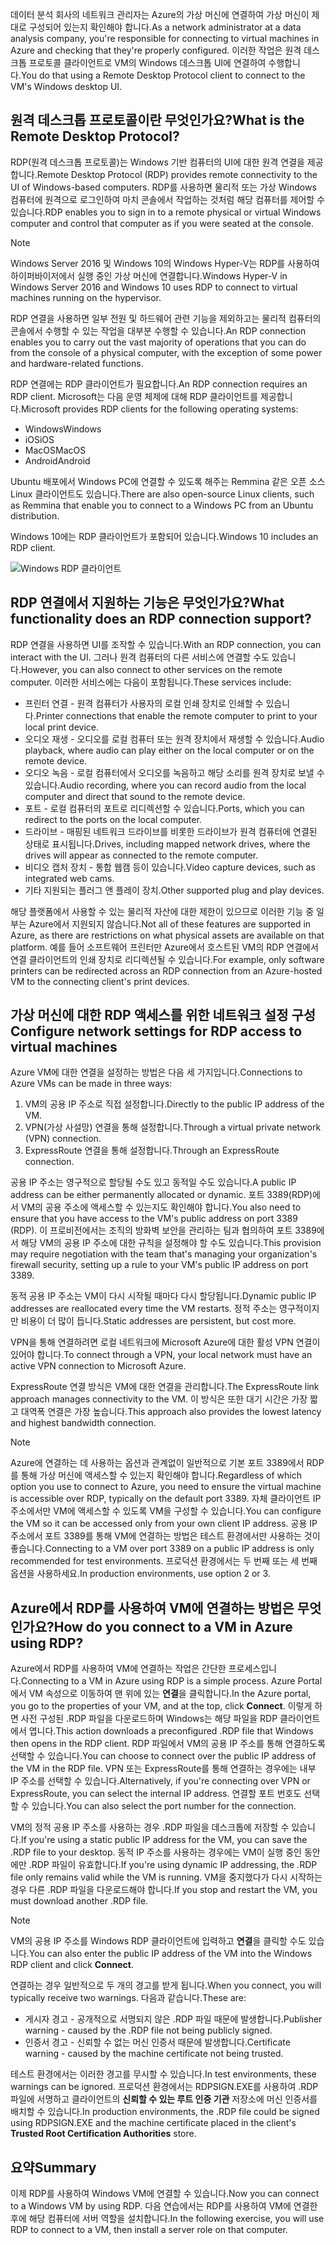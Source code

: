 <span data-ttu-id="6d99c-101">데이터 분석 회사의 네트워크 관리자는 Azure의 가상 머신에 연결하여 가상 머신이 제대로 구성되어 있는지 확인해야 합니다.</span><span class="sxs-lookup"><span data-stu-id="6d99c-101">As a network administrator at a data analysis company, you're responsible for connecting to virtual machines in Azure and checking that they're properly configured.</span></span> <span data-ttu-id="6d99c-102">이러한 작업은 원격 데스크톱 프로토콜 클라이언트로 VM의 Windows 데스크톱 UI에 연결하여 수행합니다.</span><span class="sxs-lookup"><span data-stu-id="6d99c-102">You do that using a Remote Desktop Protocol client to connect to the VM's Windows desktop UI.</span></span>

## <a name="what-is-the-remote-desktop-protocol"></a><span data-ttu-id="6d99c-103">원격 데스크톱 프로토콜이란 무엇인가요?</span><span class="sxs-lookup"><span data-stu-id="6d99c-103">What is the Remote Desktop Protocol?</span></span>

<span data-ttu-id="6d99c-104">RDP(원격 데스크톱 프로토콜)는 Windows 기반 컴퓨터의 UI에 대한 원격 연결을 제공합니다.</span><span class="sxs-lookup"><span data-stu-id="6d99c-104">Remote Desktop Protocol (RDP) provides remote connectivity to the UI of Windows-based computers.</span></span> <span data-ttu-id="6d99c-105">RDP를 사용하면 물리적 또는 가상 Windows 컴퓨터에 원격으로 로그인하여 마치 콘솔에서 작업하는 것처럼 해당 컴퓨터를 제어할 수 있습니다.</span><span class="sxs-lookup"><span data-stu-id="6d99c-105">RDP enables you to sign in to a remote physical or virtual Windows computer and control that computer as if you were seated at the console.</span></span>

> [!Note]
> <span data-ttu-id="6d99c-106">Windows Server 2016 및 Windows 10의 Windows Hyper-V는 RDP를 사용하여 하이퍼바이저에서 실행 중인 가상 머신에 연결합니다.</span><span class="sxs-lookup"><span data-stu-id="6d99c-106">Windows Hyper-V in Windows Server 2016 and Windows 10 uses RDP to connect to virtual machines running on the hypervisor.</span></span>

<span data-ttu-id="6d99c-107">RDP 연결을 사용하면 일부 전원 및 하드웨어 관련 기능을 제외하고는 물리적 컴퓨터의 콘솔에서 수행할 수 있는 작업을 대부분 수행할 수 있습니다.</span><span class="sxs-lookup"><span data-stu-id="6d99c-107">An RDP connection enables you to carry out the vast majority of operations that you can do from the console of a physical computer, with the exception of some power and hardware-related functions.</span></span>

<span data-ttu-id="6d99c-108">RDP 연결에는 RDP 클라이언트가 필요합니다.</span><span class="sxs-lookup"><span data-stu-id="6d99c-108">An RDP connection requires an RDP client.</span></span> <span data-ttu-id="6d99c-109">Microsoft는 다음 운영 체제에 대해 RDP 클라이언트를 제공합니다.</span><span class="sxs-lookup"><span data-stu-id="6d99c-109">Microsoft provides RDP clients for the following operating systems:</span></span>

* <span data-ttu-id="6d99c-110">Windows</span><span class="sxs-lookup"><span data-stu-id="6d99c-110">Windows</span></span>
* <span data-ttu-id="6d99c-111">iOS</span><span class="sxs-lookup"><span data-stu-id="6d99c-111">iOS</span></span>
* <span data-ttu-id="6d99c-112">MacOS</span><span class="sxs-lookup"><span data-stu-id="6d99c-112">MacOS</span></span>
* <span data-ttu-id="6d99c-113">Android</span><span class="sxs-lookup"><span data-stu-id="6d99c-113">Android</span></span>

<span data-ttu-id="6d99c-114">Ubuntu 배포에서 Windows PC에 연결할 수 있도록 해주는 Remmina 같은 오픈 소스 Linux 클라이언트도 있습니다.</span><span class="sxs-lookup"><span data-stu-id="6d99c-114">There are also open-source Linux clients, such as Remmina that enable you to connect to a Windows PC from an Ubuntu distribution.</span></span>

<span data-ttu-id="6d99c-115">Windows 10에는 RDP 클라이언트가 포함되어 있습니다.</span><span class="sxs-lookup"><span data-stu-id="6d99c-115">Windows 10 includes an RDP client.</span></span>

![Windows RDP 클라이언트](../media-drafts/4-rdp-client.PNG)

## <a name="what-functionality-does-an-rdp-connection-support"></a><span data-ttu-id="6d99c-117">RDP 연결에서 지원하는 기능은 무엇인가요?</span><span class="sxs-lookup"><span data-stu-id="6d99c-117">What functionality does an RDP connection support?</span></span>

<span data-ttu-id="6d99c-118">RDP 연결을 사용하면 UI를 조작할 수 있습니다.</span><span class="sxs-lookup"><span data-stu-id="6d99c-118">With an RDP connection, you can interact with the UI.</span></span> <span data-ttu-id="6d99c-119">그러나 원격 컴퓨터의 다른 서비스에 연결할 수도 있습니다.</span><span class="sxs-lookup"><span data-stu-id="6d99c-119">However, you can also connect to other services on the remote computer.</span></span> <span data-ttu-id="6d99c-120">이러한 서비스에는 다음이 포함됩니다.</span><span class="sxs-lookup"><span data-stu-id="6d99c-120">These services include:</span></span>

* <span data-ttu-id="6d99c-121">프린터 연결 - 원격 컴퓨터가 사용자의 로컬 인쇄 장치로 인쇄할 수 있습니다.</span><span class="sxs-lookup"><span data-stu-id="6d99c-121">Printer connections that enable the remote computer to print to your local print device.</span></span>
* <span data-ttu-id="6d99c-122">오디오 재생 - 오디오를 로컬 컴퓨터 또는 원격 장치에서 재생할 수 있습니다.</span><span class="sxs-lookup"><span data-stu-id="6d99c-122">Audio playback, where audio can play either on the local computer or on the remote device.</span></span>
* <span data-ttu-id="6d99c-123">오디오 녹음 - 로컬 컴퓨터에서 오디오를 녹음하고 해당 소리를 원격 장치로 보낼 수 있습니다.</span><span class="sxs-lookup"><span data-stu-id="6d99c-123">Audio recording, where you can record audio from the local computer and direct that sound to the remote device.</span></span>
* <span data-ttu-id="6d99c-124">포트 - 로컬 컴퓨터의 포트로 리디렉션할 수 있습니다.</span><span class="sxs-lookup"><span data-stu-id="6d99c-124">Ports, which you can redirect to the ports on the local computer.</span></span>
* <span data-ttu-id="6d99c-125">드라이브 - 매핑된 네트워크 드라이브를 비롯한 드라이브가 원격 컴퓨터에 연결된 상태로 표시됩니다.</span><span class="sxs-lookup"><span data-stu-id="6d99c-125">Drives, including mapped network drives, where the drives will appear as connected to the remote computer.</span></span>
* <span data-ttu-id="6d99c-126">비디오 캡처 장치 - 통합 웹캠 등이 있습니다.</span><span class="sxs-lookup"><span data-stu-id="6d99c-126">Video capture devices, such as integrated web cams.</span></span>
* <span data-ttu-id="6d99c-127">기타 지원되는 플러그 앤 플레이 장치.</span><span class="sxs-lookup"><span data-stu-id="6d99c-127">Other supported plug and play devices.</span></span>

<span data-ttu-id="6d99c-128">해당 플랫폼에서 사용할 수 있는 물리적 자산에 대한 제한이 있으므로 이러한 기능 중 일부는 Azure에서 지원되지 않습니다.</span><span class="sxs-lookup"><span data-stu-id="6d99c-128">Not all of these features are supported in Azure, as there are restrictions on what physical assets are available on that platform.</span></span> <span data-ttu-id="6d99c-129">예를 들어 소프트웨어 프린터만 Azure에서 호스트된 VM의 RDP 연결에서 연결 클라이언트의 인쇄 장치로 리디렉션될 수 있습니다.</span><span class="sxs-lookup"><span data-stu-id="6d99c-129">For example, only software printers can be redirected across an RDP connection from an Azure-hosted VM to the connecting client's print devices.</span></span>

## <a name="configure-network-settings-for-rdp-access-to-virtual-machines"></a><span data-ttu-id="6d99c-130">가상 머신에 대한 RDP 액세스를 위한 네트워크 설정 구성</span><span class="sxs-lookup"><span data-stu-id="6d99c-130">Configure network settings for RDP access to virtual machines</span></span>

<span data-ttu-id="6d99c-131">Azure VM에 대한 연결을 설정하는 방법은 다음 세 가지입니다.</span><span class="sxs-lookup"><span data-stu-id="6d99c-131">Connections to Azure VMs can be made in three ways:</span></span>

1. <span data-ttu-id="6d99c-132">VM의 공용 IP 주소로 직접 설정합니다.</span><span class="sxs-lookup"><span data-stu-id="6d99c-132">Directly to the public IP address of the VM.</span></span>
2. <span data-ttu-id="6d99c-133">VPN(가상 사설망) 연결을 통해 설정합니다.</span><span class="sxs-lookup"><span data-stu-id="6d99c-133">Through a virtual private network (VPN) connection.</span></span>
3. <span data-ttu-id="6d99c-134">ExpressRoute 연결을 통해 설정합니다.</span><span class="sxs-lookup"><span data-stu-id="6d99c-134">Through an ExpressRoute connection.</span></span>

<span data-ttu-id="6d99c-135">공용 IP 주소는 영구적으로 할당될 수도 있고 동적일 수도 있습니다.</span><span class="sxs-lookup"><span data-stu-id="6d99c-135">A public IP address can be either permanently allocated or dynamic.</span></span> <span data-ttu-id="6d99c-136">포트 3389(RDP)에서 VM의 공용 주소에 액세스할 수 있는지도 확인해야 합니다.</span><span class="sxs-lookup"><span data-stu-id="6d99c-136">You also need to ensure that you have access to the VM's public address on port 3389 (RDP).</span></span> <span data-ttu-id="6d99c-137">이 프로비전에서는 조직의 방화벽 보안을 관리하는 팀과 협의하여 포트 3389에서 해당 VM의 공용 IP 주소에 대한 규칙을 설정해야 할 수도 있습니다.</span><span class="sxs-lookup"><span data-stu-id="6d99c-137">This provision may require negotiation with the team that's managing your organization's firewall security, setting up a rule to your VM's public IP address on port 3389.</span></span>

<span data-ttu-id="6d99c-138">동적 공용 IP 주소는 VM이 다시 시작될 때마다 다시 할당됩니다.</span><span class="sxs-lookup"><span data-stu-id="6d99c-138">Dynamic public IP addresses are reallocated every time the VM restarts.</span></span> <span data-ttu-id="6d99c-139">정적 주소는 영구적이지만 비용이 더 많이 듭니다.</span><span class="sxs-lookup"><span data-stu-id="6d99c-139">Static addresses are persistent, but cost more.</span></span>

<span data-ttu-id="6d99c-140">VPN을 통해 연결하려면 로컬 네트워크에 Microsoft Azure에 대한 활성 VPN 연결이 있어야 합니다.</span><span class="sxs-lookup"><span data-stu-id="6d99c-140">To connect through a VPN, your local network must have an active VPN connection to Microsoft Azure.</span></span>

<span data-ttu-id="6d99c-141">ExpressRoute 연결 방식은 VM에 대한 연결을 관리합니다.</span><span class="sxs-lookup"><span data-stu-id="6d99c-141">The ExpressRoute link approach manages connectivity to the VM.</span></span> <span data-ttu-id="6d99c-142">이 방식은 또한 대기 시간은 가장 짧고 대역폭 연결은 가장 높습니다.</span><span class="sxs-lookup"><span data-stu-id="6d99c-142">This approach also provides the lowest latency and highest bandwidth connection.</span></span>

> [!Note]
> <span data-ttu-id="6d99c-143">Azure에 연결하는 데 사용하는 옵션과 관계없이 일반적으로 기본 포트 3389에서 RDP를 통해 가상 머신에 액세스할 수 있는지 확인해야 합니다.</span><span class="sxs-lookup"><span data-stu-id="6d99c-143">Regardless of which option you use to connect to Azure, you need to ensure the virtual machine is accessible over RDP, typically on the default port 3389.</span></span> <span data-ttu-id="6d99c-144">자체 클라이언트 IP 주소에서만 VM에 액세스할 수 있도록 VM을 구성할 수 있습니다.</span><span class="sxs-lookup"><span data-stu-id="6d99c-144">You can configure the VM so it can be accessed only from your own client IP address.</span></span> <span data-ttu-id="6d99c-145">공용 IP 주소에서 포트 3389를 통해 VM에 연결하는 방법은 테스트 환경에서만 사용하는 것이 좋습니다.</span><span class="sxs-lookup"><span data-stu-id="6d99c-145">Connecting to a VM over port 3389 on a public IP address is only recommended for test environments.</span></span> <span data-ttu-id="6d99c-146">프로덕션 환경에서는 두 번째 또는 세 번째 옵션을 사용하세요.</span><span class="sxs-lookup"><span data-stu-id="6d99c-146">In production environments, use option 2 or 3.</span></span>

## <a name="how-do-you-connect-to-a-vm-in-azure-using-rdp"></a><span data-ttu-id="6d99c-147">Azure에서 RDP를 사용하여 VM에 연결하는 방법은 무엇인가요?</span><span class="sxs-lookup"><span data-stu-id="6d99c-147">How do you connect to a VM in Azure using RDP?</span></span>

<span data-ttu-id="6d99c-148">Azure에서 RDP를 사용하여 VM에 연결하는 작업은 간단한 프로세스입니다.</span><span class="sxs-lookup"><span data-stu-id="6d99c-148">Connecting to a VM in Azure using RDP is a simple process.</span></span> <span data-ttu-id="6d99c-149">Azure Portal에서 VM 속성으로 이동하여 맨 위에 있는 **연결**을 클릭합니다.</span><span class="sxs-lookup"><span data-stu-id="6d99c-149">In the Azure portal, you go to the properties of your VM, and at the top, click **Connect**.</span></span> <span data-ttu-id="6d99c-150">이렇게 하면 사전 구성된 .RDP 파일을 다운로드하며 Windows는 해당 파일을 RDP 클라이언트에서 엽니다.</span><span class="sxs-lookup"><span data-stu-id="6d99c-150">This action downloads a preconfigured .RDP file that Windows then opens in the RDP client.</span></span> <span data-ttu-id="6d99c-151">RDP 파일에서 VM의 공용 IP 주소를 통해 연결하도록 선택할 수 있습니다.</span><span class="sxs-lookup"><span data-stu-id="6d99c-151">You can choose to connect over the public IP address of the VM in the RDP file.</span></span> <span data-ttu-id="6d99c-152">VPN 또는 ExpressRoute를 통해 연결하는 경우에는 내부 IP 주소를 선택할 수 있습니다.</span><span class="sxs-lookup"><span data-stu-id="6d99c-152">Alternatively, if you're connecting over VPN or ExpressRoute, you can select the internal IP address.</span></span> <span data-ttu-id="6d99c-153">연결할 포트 번호도 선택할 수 있습니다.</span><span class="sxs-lookup"><span data-stu-id="6d99c-153">You can also select the port number for the connection.</span></span>

<span data-ttu-id="6d99c-154">VM의 정적 공용 IP 주소를 사용하는 경우 .RDP 파일을 데스크톱에 저장할 수 있습니다.</span><span class="sxs-lookup"><span data-stu-id="6d99c-154">If you're using a static public IP address for the VM, you can save the .RDP file to your desktop.</span></span> <span data-ttu-id="6d99c-155">동적 IP 주소를 사용하는 경우에는 VM이 실행 중인 동안에만 .RDP 파일이 유효합니다.</span><span class="sxs-lookup"><span data-stu-id="6d99c-155">If you're using dynamic IP addressing, the .RDP file only remains valid while the VM is running.</span></span> <span data-ttu-id="6d99c-156">VM을 중지했다가 다시 시작하는 경우 다른 .RDP 파일을 다운로드해야 합니다.</span><span class="sxs-lookup"><span data-stu-id="6d99c-156">If you stop and restart the VM, you must download another .RDP file.</span></span>

> [!Note]
> <span data-ttu-id="6d99c-157">VM의 공용 IP 주소를 Windows RDP 클라이언트에 입력하고 **연결**을 클릭할 수도 있습니다.</span><span class="sxs-lookup"><span data-stu-id="6d99c-157">You can also enter the public IP address of the VM into the Windows RDP client and click **Connect**.</span></span>

<span data-ttu-id="6d99c-158">연결하는 경우 일반적으로 두 개의 경고를 받게 됩니다.</span><span class="sxs-lookup"><span data-stu-id="6d99c-158">When you connect, you will typically receive two warnings.</span></span> <span data-ttu-id="6d99c-159">다음과 같습니다.</span><span class="sxs-lookup"><span data-stu-id="6d99c-159">These are:</span></span>

* <span data-ttu-id="6d99c-160">게시자 경고 - 공개적으로 서명되지 않은 .RDP 파일 때문에 발생합니다.</span><span class="sxs-lookup"><span data-stu-id="6d99c-160">Publisher warning - caused by the .RDP file not being publicly signed.</span></span>
* <span data-ttu-id="6d99c-161">인증서 경고 - 신뢰할 수 없는 머신 인증서 때문에 발생합니다.</span><span class="sxs-lookup"><span data-stu-id="6d99c-161">Certificate warning - caused by the machine certificate not being trusted.</span></span>

<span data-ttu-id="6d99c-162">테스트 환경에서는 이러한 경고를 무시할 수 있습니다.</span><span class="sxs-lookup"><span data-stu-id="6d99c-162">In test environments, these warnings can be ignored.</span></span> <span data-ttu-id="6d99c-163">프로덕션 환경에서는 RDPSIGN.EXE를 사용하여 .RDP 파일에 서명하고 클라이언트의 **신뢰할 수 있는 루트 인증 기관** 저장소에 머신 인증서를 배치할 수 있습니다.</span><span class="sxs-lookup"><span data-stu-id="6d99c-163">In production environments, the .RDP file could be signed using RDPSIGN.EXE and the machine certificate placed in the client's **Trusted Root Certification Authorities** store.</span></span>

## <a name="summary"></a><span data-ttu-id="6d99c-164">요약</span><span class="sxs-lookup"><span data-stu-id="6d99c-164">Summary</span></span>

<span data-ttu-id="6d99c-165">이제 RDP를 사용하여 Windows VM에 연결할 수 있습니다.</span><span class="sxs-lookup"><span data-stu-id="6d99c-165">Now you can connect to a Windows VM by using RDP.</span></span> <span data-ttu-id="6d99c-166">다음 연습에서는 RDP를 사용하여 VM에 연결한 후에 해당 컴퓨터에 서버 역할을 설치합니다.</span><span class="sxs-lookup"><span data-stu-id="6d99c-166">In the following exercise, you will use RDP to connect to a VM, then install a server role on that computer.</span></span>

